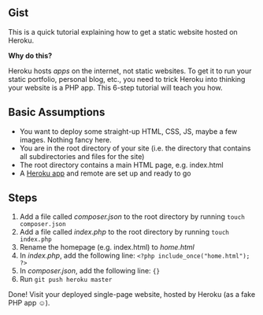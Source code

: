 ## Gist

This is a quick tutorial explaining how to get a static website hosted on Heroku.

**Why do this?**

Heroku hosts *apps* on the internet, not static websites. To get it to run your static portfolio, personal blog, etc., you need to trick Heroku into thinking your website is a PHP app. This 6-step tutorial will teach you how.

## Basic Assumptions

- You want to deploy some straight-up HTML, CSS, JS, maybe a few images. Nothing fancy here.
- You are in the root directory of your site (i.e. the directory that contains all subdirectories and files for the site)
- The root directory contains a main HTML page, e.g. index.html
- A [Heroku app](https://devcenter.heroku.com/articles/quickstart) and remote are set up and ready to go


## Steps

1. Add a file called *composer.json* to the root directory by running `touch composer.json`
2. Add a file called *index.php* to the root directory by running `touch index.php`
3. Rename the homepage (e.g. index.html) to *home.html*
4. In *index.php*, add the following line: `<?php include_once("home.html"); ?>`
5. In *composer.json*, add the following line: `{}`
6. Run `git push heroku master`

Done! Visit your deployed single-page website, hosted by Heroku (as a fake PHP app ☺).